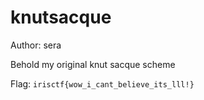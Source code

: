 # knutsacque
Author: sera 

Behold my original knut sacque scheme

Flag: `irisctf{wow_i_cant_believe_its_lll!}`
